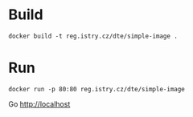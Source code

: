 # Build

```
docker build -t reg.istry.cz/dte/simple-image .
```

# Run

```
docker run -p 80:80 reg.istry.cz/dte/simple-image
```

Go <http://localhost>
